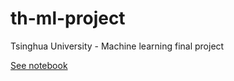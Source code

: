 # th-ml-project
Tsinghua University - Machine learning final project

[See notebook](https://github.com/AEnguerrand/th-ml-project/blob/master/ML_Project.ipynb)
